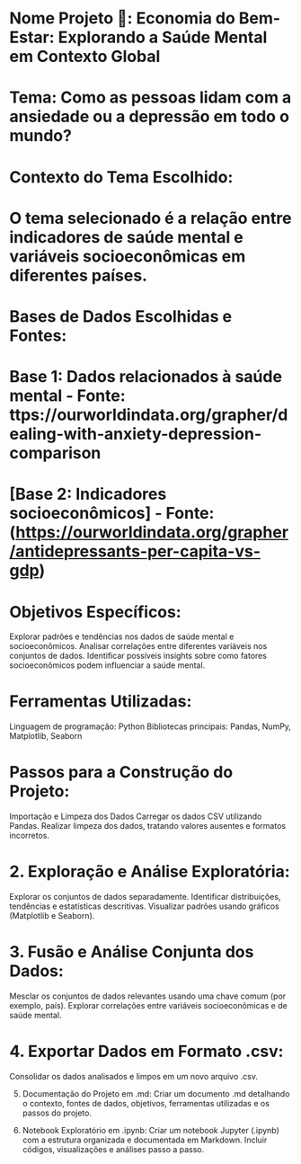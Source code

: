 # Nome Projeto 🚀: Economia do Bem-Estar: Explorando a Saúde Mental em Contexto Global
# Tema: Como as pessoas lidam com a ansiedade ou a depressão em todo o mundo?
# Contexto do Tema Escolhido:
# O tema selecionado é a relação entre indicadores de saúde mental e variáveis socioeconômicas em diferentes países.
# Bases de Dados Escolhidas e Fontes:
# Base 1: Dados relacionados à saúde mental - Fonte: ttps://ourworldindata.org/grapher/dealing-with-anxiety-depression-comparison
# [Base 2: Indicadores socioeconômicos]  - Fonte: (https://ourworldindata.org/grapher/antidepressants-per-capita-vs-gdp)

# Objetivos Específicos:
Explorar padrões e tendências nos dados de saúde mental e socioeconômicos.
Analisar correlações entre diferentes variáveis nos conjuntos de dados.
Identificar possíveis insights sobre como fatores socioeconômicos podem influenciar a saúde mental.

# Ferramentas Utilizadas:
Linguagem de programação: Python
Bibliotecas principais: Pandas, NumPy, Matplotlib, Seaborn


# Passos para a Construção do Projeto:
Importação e Limpeza dos Dados
Carregar os dados CSV utilizando Pandas.
Realizar limpeza dos dados, tratando valores ausentes e formatos incorretos.

# 2. Exploração e Análise Exploratória:
Explorar os conjuntos de dados separadamente.
Identificar distribuições, tendências e estatísticas descritivas.
Visualizar padrões usando gráficos (Matplotlib e Seaborn).

# 3. Fusão e Análise Conjunta dos Dados:
Mesclar os conjuntos de dados relevantes usando uma chave comum (por exemplo, país).
Explorar correlações entre variáveis socioeconômicas e de saúde mental.

# 4. Exportar Dados em Formato .csv:
Consolidar os dados analisados e limpos em um novo arquivo .csv.

5. Documentação do Projeto em .md:
Criar um documento .md detalhando o contexto, fontes de dados, objetivos, ferramentas utilizadas e os passos do projeto.

6. Notebook Exploratório em .ipynb:
Criar um notebook Jupyter (.ipynb) com a estrutura organizada e documentada em Markdown.
Incluir códigos, visualizações e análises passo a passo.


